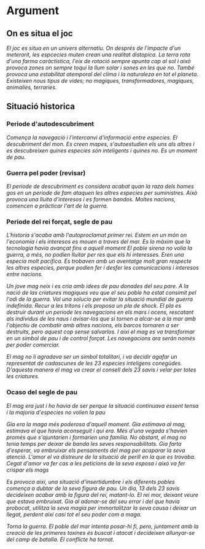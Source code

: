 # Argument
## On es situa el joc
*El joc es situa en un univers alternatiu. On després de l'impacte d'un meterorit, les espcecies muten crean una realitat distopica. La terra rota d'una farma caràctistica, 
l'eix de rotació sempre apunta cap al sol i això provoca zones on sempre toqui la llum solar i sones en les que no.
També provoca una estabilitat atemporal del clima i la naturaleza en tot el planeta.
Existeixen nous tipus de vides; no magiques, transformadores, magiques, animalies, terraries.*

## Situació historica
### Periode d'autodescubriment
*Comença la navegació i l'intercanvi d'informació entre especies. El descubriment del mon.
Es creen mapes, s'autoestudien els uns als altres i es descubreixen quines especies són inteligents i quines no. Es un moment de pau.*

### Guerra pel poder (revisar)
*El periode de descubriment es considera acabat quan la raza dels homes gos en un periode de fam ataquen les altres especies per suministres. Això provoca una lluita d'interesos i es formen bandos. Moltes nacions, comencen a pràcticar l'art de la guerra.*

### Periode del rei forçat, segle de pau
*L'historia s'acaba amb l'autoproclamat primer rei. Estem en un món on l'economia i els interesos es mouen a traves del mar.*
*Es lo màxim que la tecnologia havia avançat fins a aquell moment*
*El poble sirena no volia la guerra, a més, no podien lluitar per res que els hi interesses. Eren una especia molt pacífica. Es trobaven amb un aventatge molt gran respecte les altres especies, perque podien fer i desfer les comunicacions i interesos entre nacions.*

*Un jove mag neix i es cria amb idees de pau donades del seu pare. A la nació de las criatures magiques veu que el seu poble ha estat consimit pel l'odi de la guerra. Vol una solucio per evitar la situació mundial de guerra indefinida.*
*Recur a les tritons i els proposa un pla de shock. El pla es destruir durant un periode les navegacions en els mars i ocens, rescatant als individus de les naus i avisar-los que si tornen a alcar-se a la mar amb l'objectiu de combatir amb altres nacions, els barcos tornaren a ser destruits, pero aquest cop sense salvarlos. I aixi el mag es va transformar en un simbol de pau i de control forçat. Les navegacions ara serán només per poder comerciar.*

*El mag no li agradava ser un simbol totalitari, i va decidir agafar un representat de cadascunes de les 23 especies inteligens conegüdes. D'aquesta manera el mag va crear el consell dels 23 savis i velar per totes les criatures.*

### Ocaso del segle de pau
*El mag era just i ho havia de ser perque la situació continuava essent tensa i la majoria d'especies no volien la pau*

*Gia era la maga més poderosa d'aquell moment. Gia estimava al mag, estimava el que havia aconseguit i qui era. Més d'una vegada s'havien promés que s'ajuntarien i formarien una familia. No obstant, el mag no tenia temps per deixar de banda les seves responsabilitats. Gia farta d'esperar, va embruixar els pensaments del mag per acaparar la seva atenció. L'amor el va distreure de la situació de perill en la que es trovaba. Cegat d'amor va fer cas a les peticions de la seva esposa i aixó va fer crispar els mags*

*Es provoca aixi, una situació d'insertidumbre i els diferents pobles comença a dubtar de la seva figura de pau.*
*Un dia, 13 dels 23 savis decideixen acabar amb la figura del rei, matant-lo. El rei mor, deixant veure que estava embruixat. Gia al adonar-se del seu error i del que havia probocat, utilitza la seva magia per immortalitzar la seva causa i deixar un llegat, perdent així casi tot el seu poder com a maga.*

*Torna la guerra. El poble del mar intenta posar-hi fi, pero, juntament amb la creació de les primeres toxines és buscat i atacat i decideixen allunyar-se del camp de batalla. El conflicte ha tornat.*






